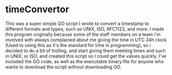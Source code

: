 # timeConvertor
This was a super simple GO script I wrote to convert a timestamp to different formats and types, such as UNIX, ISO, RFC1123, and more. I made this program originally because some of the staff members on a team i'm involved with always complained about me giving the time in UTC 24h clock (Used to using this as it's the standard for time in programming), so i decided to do a bit of trolling, and start giving them meeting times and such in UNIX, or ISO, and created this script so I could get the values quickly. I've included the GO code, as well as the executable binary file for anyone who wants to download the script without downloading GO.
